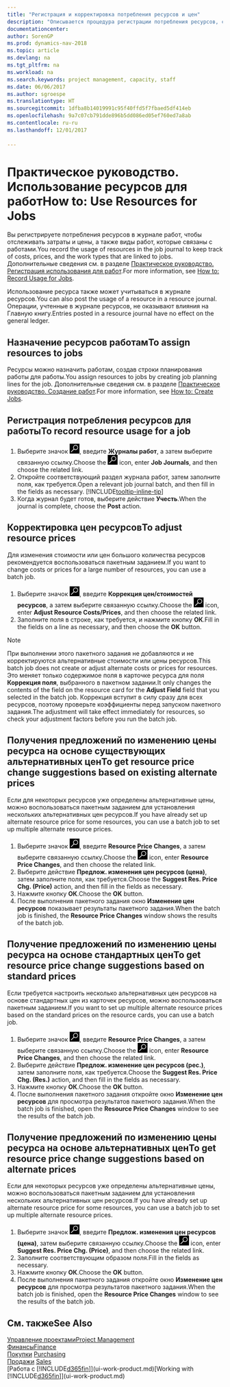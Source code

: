 ```yaml
---
title: "Регистрация и корректировка потребления ресурсов и цен"
description: "Описывается процедура регистрации потребления ресурсов, связанных с работой, для отслеживания и управления затратами, ценами и типами работ."
documentationcenter: 
author: SorenGP
ms.prod: dynamics-nav-2018
ms.topic: article
ms.devlang: na
ms.tgt_pltfrm: na
ms.workload: na
ms.search.keywords: project management, capacity, staff
ms.date: 06/06/2017
ms.author: sgroespe
ms.translationtype: HT
ms.sourcegitcommit: 1dfba8b14019991c95f40ffd5f7fbaed5df414eb
ms.openlocfilehash: 9a7c07cb791dde896b5dd086ed05ef760ed7a8ab
ms.contentlocale: ru-ru
ms.lasthandoff: 12/01/2017

---
```

# <a name="how-to-use-resources-for-jobs"></a><span data-ttu-id="806bb-103">Практическое руководство. Использование ресурсов для работ</span><span class="sxs-lookup"><span data-stu-id="806bb-103">How to: Use Resources for Jobs</span></span>
<span data-ttu-id="806bb-104">Вы регистрируете потребления ресурсов в журнале работ, чтобы отслеживать затраты и цены, а также виды работ, которые связаны с работами.</span><span class="sxs-lookup"><span data-stu-id="806bb-104">You record the usage of resources in the job journal to keep track of costs, prices, and the work types that are linked to jobs.</span></span> <span data-ttu-id="806bb-105">Дополнительные сведения см. в разделе [Практическое руководство. Регистрация использования для работ](projects-how-record-job-usage.md).</span><span class="sxs-lookup"><span data-stu-id="806bb-105">For more information, see [How to: Record Usage for Jobs](projects-how-record-job-usage.md).</span></span>

<span data-ttu-id="806bb-106">Использование ресурса также может учитываться в журнале ресурсов.</span><span class="sxs-lookup"><span data-stu-id="806bb-106">You can also post the usage of a resource in a resource journal.</span></span> <span data-ttu-id="806bb-107">Операции, учтенные в журнале ресурсов, не оказывают влияния на Главную книгу.</span><span class="sxs-lookup"><span data-stu-id="806bb-107">Entries posted in a resource journal have no effect on the general ledger.</span></span>

## <a name="to-assign-resources-to-jobs"></a><span data-ttu-id="806bb-108">Назначение ресурсов работам</span><span class="sxs-lookup"><span data-stu-id="806bb-108">To assign resources to jobs</span></span>
<span data-ttu-id="806bb-109">Ресурсы можно назначить работам, создав строки планирования работы для работы.</span><span class="sxs-lookup"><span data-stu-id="806bb-109">You assign resources to jobs by creating job planning lines for the job.</span></span> <span data-ttu-id="806bb-110">Дополнительные сведения см. в разделе [Практическое руководство. Создание работ](projects-how-create-jobs.md).</span><span class="sxs-lookup"><span data-stu-id="806bb-110">For more information, see [How to: Create Jobs](projects-how-create-jobs.md).</span></span>

## <a name="to-record-resource-usage-for-a-job"></a><span data-ttu-id="806bb-111">Регистрация потребления ресурсов для работы</span><span class="sxs-lookup"><span data-stu-id="806bb-111">To record resource usage for a job</span></span>
1. <span data-ttu-id="806bb-112">Выберите значок ![Поиск страницы или отчета](media/ui-search/search_small.png "Значок поиска страницы или отчета"), введите **Журналы работ**, а затем выберите связанную ссылку.</span><span class="sxs-lookup"><span data-stu-id="806bb-112">Choose the ![Search for Page or Report](media/ui-search/search_small.png "Search for Page or Report icon") icon, enter **Job Journals**, and then choose the related link.</span></span>
2. <span data-ttu-id="806bb-113">Откройте соответствующий раздел журнала работ, затем заполните поля, как требуется.</span><span class="sxs-lookup"><span data-stu-id="806bb-113">Open a relevant job journal batch, and then fill in the fields as necessary.</span></span> [!INCLUDE[tooltip-inline-tip](includes/tooltip-inline-tip_md.md)]
3. <span data-ttu-id="806bb-114">Когда журнал будет готов, выберите действие **Учесть**.</span><span class="sxs-lookup"><span data-stu-id="806bb-114">When the journal is complete, choose the **Post** action.</span></span>

## <a name="to-adjust-resource-prices"></a><span data-ttu-id="806bb-115">Корректировка цен ресурсов</span><span class="sxs-lookup"><span data-stu-id="806bb-115">To adjust resource prices</span></span>
<span data-ttu-id="806bb-116">Для изменения стоимости или цен большого количества ресурсов рекомендуется воспользоваться пакетным заданием.</span><span class="sxs-lookup"><span data-stu-id="806bb-116">If you want to change costs or prices for a large number of resources, you can use a batch job.</span></span>  

1. <span data-ttu-id="806bb-117">Выберите значок ![Поиск страницы или отчета](media/ui-search/search_small.png "Значок поиска страницы или отчета"), введите **Коррекция цен/стоимостей ресурсов**, а затем выберите связанную ссылку.</span><span class="sxs-lookup"><span data-stu-id="806bb-117">Choose the ![Search for Page or Report](media/ui-search/search_small.png "Search for Page or Report icon") icon, enter **Adjust Resource Costs/Prices**, and then choose the related link.</span></span>
2. <span data-ttu-id="806bb-118">Заполните поля в строке, как требуется, и нажмите кнопку **ОК**.</span><span class="sxs-lookup"><span data-stu-id="806bb-118">Fill in the fields on a line as necessary, and then choose the **OK** button.</span></span>

> [!NOTE]  
>   <span data-ttu-id="806bb-119">При выполнении этого пакетного задания не добавляются и не корректируются альтернативные стоимости или цены ресурсов.</span><span class="sxs-lookup"><span data-stu-id="806bb-119">This batch job does not create or adjust alternate costs or prices for resources.</span></span> <span data-ttu-id="806bb-120">Это меняет только содержимое поля в карточке ресурса для поля **Коррекция поля**, выбранного в пакетном задании.</span><span class="sxs-lookup"><span data-stu-id="806bb-120">It only changes the contents of the field on the resource card for the **Adjust Field** field that you selected in the batch job.</span></span> <span data-ttu-id="806bb-121">Коррекция вступит в силу сразу для всех ресурсов, поэтому проверьте коэффициенты перед запуском пакетного задания.</span><span class="sxs-lookup"><span data-stu-id="806bb-121">The adjustment will take effect immediately for resources, so check your adjustment factors before you run the batch job.</span></span>

## <a name="to-get-resource-price-change-suggestions-based-on-existing-alternate-prices"></a><span data-ttu-id="806bb-122">Получения предложений по изменению цены ресурса на основе существующих альтернативных цен</span><span class="sxs-lookup"><span data-stu-id="806bb-122">To get resource price change suggestions based on existing alternate prices</span></span>
<span data-ttu-id="806bb-123">Если для некоторых ресурсов уже определены альтернативные цены, можно воспользоваться пакетным заданием для установления нескольких альтернативных цен ресурсов.</span><span class="sxs-lookup"><span data-stu-id="806bb-123">If you have already set up alternate resource price for some resources, you can use a batch job to set up multiple alternate resource prices.</span></span>

1. <span data-ttu-id="806bb-124">Выберите значок ![Поиск страницы или отчета](media/ui-search/search_small.png "Значок поиска страницы или отчета"), введите **Resource Price Changes**, а затем выберите связанную ссылку.</span><span class="sxs-lookup"><span data-stu-id="806bb-124">Choose the ![Search for Page or Report](media/ui-search/search_small.png "Search for Page or Report icon") icon, enter **Resource Price Changes**, and then choose the related link.</span></span>
2. <span data-ttu-id="806bb-125">Выберите действие **Предлож. изменения цен ресурсов (цена)**, затем заполните поля, как требуется.</span><span class="sxs-lookup"><span data-stu-id="806bb-125">Choose the **Suggest Res. Price Chg. (Price)** action, and then fill in the fields as necessary.</span></span>
3. <span data-ttu-id="806bb-126">Нажмите кнопку **ОК**.</span><span class="sxs-lookup"><span data-stu-id="806bb-126">Choose the **OK** button.</span></span>  
4. <span data-ttu-id="806bb-127">После выполнения пакетного задания окно **Изменение цен ресурсов** показывает результаты пакетного задания.</span><span class="sxs-lookup"><span data-stu-id="806bb-127">When the batch job is finished, the **Resource Price Changes** window shows the results of the batch job.</span></span>

## <a name="to-get-resource-price-change-suggestions-based-on-standard-prices"></a><span data-ttu-id="806bb-128">Получение предложений по изменению цены ресурса на основе стандартных цен</span><span class="sxs-lookup"><span data-stu-id="806bb-128">To get resource price change suggestions based on standard prices</span></span>
<span data-ttu-id="806bb-129">Если требуется настроить несколько альтернативных цен ресурсов на основе стандартных цен из карточек ресурсов, можно воспользоваться пакетным заданием.</span><span class="sxs-lookup"><span data-stu-id="806bb-129">If you want to set up multiple alternate resource prices based on the standard prices on the resource cards, you can use a batch job.</span></span>  

1. <span data-ttu-id="806bb-130">Выберите значок ![Поиск страницы или отчета](media/ui-search/search_small.png "Значок поиска страницы или отчета"), введите **Resource Price Changes**, а затем выберите связанную ссылку.</span><span class="sxs-lookup"><span data-stu-id="806bb-130">Choose the ![Search for Page or Report](media/ui-search/search_small.png "Search for Page or Report icon") icon, enter **Resource Price Changes**, and then choose the related link.</span></span>
2. <span data-ttu-id="806bb-131">Выберите действие **Предлож. изменение цен ресурсов (рес.)**, затем заполните поля, как требуется.</span><span class="sxs-lookup"><span data-stu-id="806bb-131">Choose the **Suggest Res. Price Chg. (Res.)** action, and then fill in the fields as necessary.</span></span>  
3. <span data-ttu-id="806bb-132">Нажмите кнопку **ОК**.</span><span class="sxs-lookup"><span data-stu-id="806bb-132">Choose the **OK** button.</span></span>  
4. <span data-ttu-id="806bb-133">После выполнения пакетного задания откройте окно **Изменение цен ресурсов** для просмотра результатов пакетного задания.</span><span class="sxs-lookup"><span data-stu-id="806bb-133">When the batch job is finished, open the **Resource Price Changes** window to see the results of the batch job.</span></span>

## <a name="to-get-resource-price-change-suggestions-based-on-alternate-prices"></a><span data-ttu-id="806bb-134">Получение предложений по изменению цены ресурса на основе альтернативных цен</span><span class="sxs-lookup"><span data-stu-id="806bb-134">To get resource price change suggestions based on alternate prices</span></span>
<span data-ttu-id="806bb-135">Если для некоторых ресурсов уже определены альтернативные цены, можно воспользоваться пакетным заданием для установления нескольких альтернативных цен ресурсов.</span><span class="sxs-lookup"><span data-stu-id="806bb-135">If you have already set up alternate resource price for some resources, you can use a batch job to set up multiple alternate resource prices.</span></span>

1. <span data-ttu-id="806bb-136">Выберите значок ![Поиск страницы или отчета](media/ui-search/search_small.png "Значок поиска страницы или отчета"), введите **Предлож. изменения цен ресурсов (цена)**, затем выберите связанную ссылку.</span><span class="sxs-lookup"><span data-stu-id="806bb-136">Choose the ![Search for Page or Report](media/ui-search/search_small.png "Search for Page or Report icon") icon, enter **Suggest Res. Price Chg. (Price)**, and then choose the related link.</span></span>  
2. <span data-ttu-id="806bb-137">Заполните соответствующим образом поля.</span><span class="sxs-lookup"><span data-stu-id="806bb-137">Fill in the fields as necessary.</span></span>
3. <span data-ttu-id="806bb-138">Нажмите кнопку **ОК**.</span><span class="sxs-lookup"><span data-stu-id="806bb-138">Choose the **OK** button.</span></span>  
4. <span data-ttu-id="806bb-139">После выполнения пакетного задания откройте окно **Изменение цен ресурсов** для просмотра результатов пакетного задания.</span><span class="sxs-lookup"><span data-stu-id="806bb-139">When the batch job is finished, open the **Resource Price Changes** window to see the results of the batch job.</span></span>

## <a name="see-also"></a><span data-ttu-id="806bb-140">См. также</span><span class="sxs-lookup"><span data-stu-id="806bb-140">See Also</span></span>
[<span data-ttu-id="806bb-141">Управление проектами</span><span class="sxs-lookup"><span data-stu-id="806bb-141">Project Management</span></span>](projects-manage-projects.md)  
[<span data-ttu-id="806bb-142">Финансы</span><span class="sxs-lookup"><span data-stu-id="806bb-142">Finance</span></span>](finance.md)  
<span data-ttu-id="806bb-143">[Покупки](purchasing-manage-purchasing.md)       </span><span class="sxs-lookup"><span data-stu-id="806bb-143">[Purchasing](purchasing-manage-purchasing.md)       </span></span>  
<span data-ttu-id="806bb-144">[Продажи](sales-manage-sales.md)   </span><span class="sxs-lookup"><span data-stu-id="806bb-144">[Sales](sales-manage-sales.md)   </span></span>  
<span data-ttu-id="806bb-145">[Работа с [!INCLUDE[d365fin](includes/d365fin_md.md)]](ui-work-product.md)</span><span class="sxs-lookup"><span data-stu-id="806bb-145">[Working with [!INCLUDE[d365fin](includes/d365fin_md.md)]](ui-work-product.md)</span></span>  

